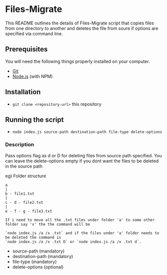 # Files-Migrate

This README outlines the details of Files-Migrate script that copies files from one directory to another and deletes the file
from soure if options are specified via command line.

## Prerequisites

You will need the following things properly installed on your computer.

* [Git](http://git-scm.com/)
* [Node.js](http://nodejs.org/) (with NPM)

## Installation

* `git clone <repository-url>` this repository

## Running the script

* `node index.js source-path destination-path file-type delete-options`

### Description

  Pass options flag as d or D for deleting files from source path specified. You can leave the delete-options empty if you 
dont want the files to be deleted in the source path

eg) Folder structure
    
    a 
    |
    b - file1.txt
    |
    c - d - file2.txt
    |
    e - f - g - file3.txt
    
    If i need to move all the .txt files under folder 'a' to some other folder say 'x' the the command will be 
    
    `node index.js /a /x .txt` and if the files under 'a' folder needs to be deleted the command is 
    `node index.js /a /x .txt D` or `node index.js /a /x .txt d`.
 
* source-path (mandatory)
* destination-path (mandatory)
* file-type (mandatory)
* delete-options (optional)
